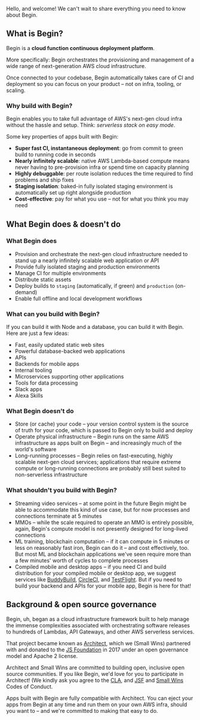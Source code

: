 Hello, and welcome! We can't wait to share everything you need to know about Begin.


## What is Begin?

Begin is a **cloud function continuous deployment platform**.

More specifically: Begin orchestrates the provisioning and management of a wide range of next-generation AWS cloud infrastructure.

Once connected to your codebase, Begin automatically takes care of CI and deployment so you can focus on your product – not on infra, tooling, or scaling.


### Why build with Begin?

Begin enables you to take full advantage of AWS's next-gen cloud infra without the hassle and setup. Think: *serverless stack on easy mode*.

Some key properties of apps built with Begin:

- **Super fast CI, instantaneous deployment**: go from commit to green build to running code in seconds
- **Nearly infinitely scalable**: native AWS Lambda-based compute means never having to pre-provision infra or spend time on capacity planning
- **Highly debuggable**: per route isolation reduces the time required to find problems and ship fixes
- **Staging isolation**: baked-in fully isolated staging environment is automatically set up right alongside production
- **Cost-effective**: pay for what you use – not for what you think you may need


## What Begin does & doesn't do

### What Begin does

- Provision and orchestrate the next-gen cloud infrastructure needed to stand up a nearly infinitely scalable web application or API
- Provide fully isolated staging and production environments
- Manage CI for multiple environments
- Distribute static assets
- Deploy builds to `staging` (automatically, if green) and `production` (on-demand)
- Enable full offline and local development workflows


### What can you build with Begin?

If you can build it with Node and a database, you can build it with Begin. Here are just a few ideas:

- Fast, easily updated static web sites
- Powerful database-backed web applications
- APIs
- Backends for mobile apps
- Internal tooling
- Microservices supporting other applications
- Tools for data processing
- Slack apps
- Alexa Skills


### What Begin doesn't do

- Store (or cache) your code – your version control system is the source of truth for your code, which is passed to Begin only to build and deploy
- Operate physical infrastructure – Begin runs on the same AWS infrastructure as apps built on Begin – and increasingly much of the world's software
- Long-running processes – Begin relies on fast-executing, highly scalable next-gen cloud services; applications that require extreme compute or long-running connections are probably still best suited to non-serverless infrastructure


### What shouldn't you build with Begin?

- Streaming video services – at some point in the future Begin might be able to accommodate this kind of use case, but for now processes and connections terminate at 5 minutes
- MMOs – while the scale required to operate an MMO is entirely possible, again, Begin's compute model is not presently designed for long-lived connections
- ML training, blockchain computation – if it can compute in 5 minutes or less on reasonably fast iron, Begin can do it – and cost effectively, too. But most ML and blockchain applications we've seen require more than a few minutes' worth of cycles to complete processes
- Compiled mobile and desktop apps – if you need CI and build distribution for your compiled mobile or desktop app, we suggest services like [BuddyBuild](https://www.buddybuild.com/), [CircleCI](https://circleci.com/), and [TestFlight](https://developer.apple.com/testflight/). But if you need to build your backend and APIs for your mobile app, Begin is here for that!


## Background & open source governance

Begin, uh, began as a cloud infrastructure framework built to help manage the immense complexities associated with orchestrating software releases to hundreds of Lambdas, API Gateways, and other AWS serverless services.

That project became known as [Architect](https://arc.codes), which we (Small Wins) partnered with and donated to the [JS Foundation](https://js.foundation/) in 2017 under an open governance model and Apache 2 license.

Architect and Small Wins are committed to building open, inclusive open source communities. If you like Begin, we'd love for you to participate in Architect! (We kindly ask you agree to the [CLA](https://js.foundation/cla), and [JSF](https://js.foundation/community/code-of-conduct) and [Small Wins](https://github.com/smallwins/policy/blob/master/begin-community-code-of-conduct.md) Codes of Conduct.

Apps built with Begin are fully compatible with Architect. You can eject your apps from Begin at any time and run them on your own AWS infra, should you want to – and we're committed to making that easy to do.
